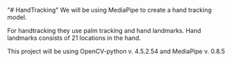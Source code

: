 "# HandTracking" 
We will be using MediaPipe to create a hand tracking model. 

For handtracking they use palm tracking and hand landmarks. Hand landmarks consists of 21 locations in the hand.

This project will be using OpenCV-python v. 4.5.2.54 and MediaPipe v. 0.8.5


